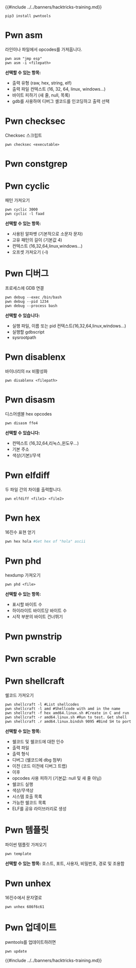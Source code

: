 {{#include ../../banners/hacktricks-training.md}}
```
pip3 install pwntools
```
# Pwn asm

라인이나 파일에서 opcodes를 가져옵니다.
```
pwn asm "jmp esp"
pwn asm -i <filepath>
```
**선택할 수 있는 항목:**

- 출력 유형 (raw, hex, string, elf)
- 출력 파일 컨텍스트 (16, 32, 64, linux, windows...)
- 바이트 피하기 (새 줄, null, 목록)
- gdb를 사용하여 디버그 셸코드를 인코딩하고 출력 선택

# **Pwn checksec**

Checksec 스크립트
```
pwn checksec <executable>
```
# Pwn constgrep

# Pwn cyclic

패턴 가져오기
```
pwn cyclic 3000
pwn cyclic -l faad
```
**선택할 수 있는 항목:**

- 사용된 알파벳 (기본적으로 소문자 문자)
- 고유 패턴의 길이 (기본값 4)
- 컨텍스트 (16,32,64,linux,windows...)
- 오프셋 가져오기 (-l)

# Pwn 디버그

프로세스에 GDB 연결
```
pwn debug --exec /bin/bash
pwn debug --pid 1234
pwn debug --process bash
```
**선택할 수 있습니다:**

- 실행 파일, 이름 또는 pid 컨텍스트(16,32,64,linux,windows...)
- 실행할 gdbscript
- sysrootpath

# Pwn disablenx

바이너리의 nx 비활성화
```
pwn disablenx <filepath>
```
# Pwn disasm

디스어셈블 hex opcodes
```
pwn disasm ffe4
```
**선택할 수 있습니다:**

- 컨텍스트 (16,32,64,리눅스,윈도우...)
- 기본 주소
- 색상(기본)/무색

# Pwn elfdiff

두 파일 간의 차이를 출력합니다.
```
pwn elfdiff <file1> <file2>
```
# Pwn hex

16진수 표현 얻기
```bash
pwn hex hola #Get hex of "hola" ascii
```
# Pwn phd

hexdump 가져오기
```
pwn phd <file>
```
**선택할 수 있는 항목:**

- 표시할 바이트 수
- 하이라이트 바이트당 바이트 수
- 시작 부분의 바이트 건너뛰기

# Pwn pwnstrip

# Pwn scrable

# Pwn shellcraft

쉘코드 가져오기
```
pwn shellcraft -l #List shellcodes
pwn shellcraft -l amd #Shellcode with amd in the name
pwn shellcraft -f hex amd64.linux.sh #Create in C and run
pwn shellcraft -r amd64.linux.sh #Run to test. Get shell
pwn shellcraft .r amd64.linux.bindsh 9095 #Bind SH to port
```
**선택할 수 있는 항목:**

- 쉘코드 및 쉘코드에 대한 인수
- 출력 파일
- 출력 형식
- 디버그 (쉘코드에 dbg 첨부)
- 이전 (코드 이전에 디버그 트랩)
- 이후
- opcodes 사용 피하기 (기본값: null 및 새 줄 아님)
- 쉘코드 실행
- 색상/무색상
- 시스템 호출 목록
- 가능한 쉘코드 목록
- ELF를 공유 라이브러리로 생성

# Pwn 템플릿

파이썬 템플릿 가져오기
```
pwn template
```
**선택할 수 있는 항목:** 호스트, 포트, 사용자, 비밀번호, 경로 및 조용함

# Pwn unhex

16진수에서 문자열로
```
pwn unhex 686f6c61
```
# Pwn 업데이트

pwntools를 업데이트하려면
```
pwn update
```
{{#include ../../banners/hacktricks-training.md}}
